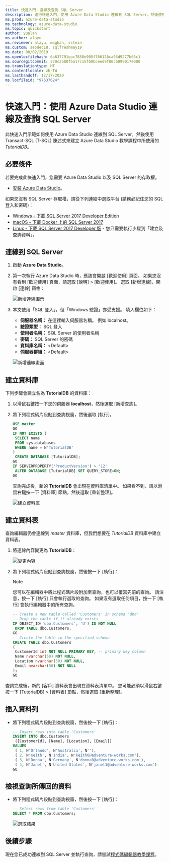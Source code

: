 ```yaml
---
title: 快速入門：連線及查詢 SQL Server
description: 進行快速入門，使用 Azure Data Studio 連線到 SQL Server，然後使用 Transact-SQL (T-SQL) 陳述式建立資料庫。
ms.prod: azure-data-studio
ms.technology: azure-data-studio
ms.topic: quickstart
author: yualan
ms.author: alayu
ms.reviewer: alayu, maghan, sstein
ms.custom: seodec18, sqlfreshmay19
ms.date: 08/02/2019
ms.openlocfilehash: 6a637791eac7858e905f766126ca93d9277b65c1
ms.sourcegitcommit: 370cab80fba17c15fb0bceed9f80cb099017e000
ms.translationtype: HT
ms.contentlocale: zh-TW
ms.lasthandoff: 12/17/2020
ms.locfileid: "97637624"
---
```

# <a name="quickstart-use-azure-data-studio-to-connect-and-query-sql-server"></a>快速入門：使用 Azure Data Studio 連線及查詢 SQL Server

此快速入門示範如何使用 Azure Data Studio 連線到 SQL Server，然後使用 Transact-SQL (T-SQL) 陳述式來建立 Azure Data Studio 教學課程中所使用的 *TutorialDB*。

## <a name="prerequisites"></a>必要條件

若要完成此快速入門，您需要 Azure Data Studio 以及 SQL Server 的存取權。

- [安裝 Azure Data Studio](./download-azure-data-studio.md)。

如果您沒有 SQL Server 存取權，請從下列連結中選取平台 (請務必記住您的 SQL 登入和密碼)：

- [Windows - 下載 SQL Server 2017 Developer Edition](https://www.microsoft.com/sql-server/sql-server-downloads)
- [macOS - 下載 Docker 上的 SQL Server 2017](../linux/quickstart-install-connect-docker.md)
- [Linux - 下載 SQL Server 2017 Developer 版](../linux/sql-server-linux-overview.md#install) - 您只需要執行步驟到「建立及查詢資料」。

## <a name="connect-to-a-sql-server"></a>連線到 SQL Server

1. 啟動 **Azure Data Studio**。

2. 第一次執行 Azure Data Studio 時，應該會開啟 [歡迎使用] 頁面。 如果您沒有看到 [歡迎使用] 頁面，請選取 [說明] > [歡迎使用]。 選取 [新增連線]，開啟 [連線] 窗格：

   ![新增連線圖示](media/quickstart-sql-server/new-connection-icon.png)

3. 本文使用「SQL 登入」，但「Windows 驗證」亦受支援。 填入欄位如下：

   - **伺服器名稱：** 在這裡輸入伺服器名稱。 例如 localhost。
   - **驗證類型：** SQL 登入
   - **使用者名稱：** SQL Server 的使用者名稱
   - **密碼：** SQL Server 的密碼
   - **資料庫名稱：** \<Default\>
   - **伺服器群組：** \<Default\>

   ![新增連線畫面](media/quickstart-sql-server/new-connection-screen.png)

## <a name="create-a-database"></a>建立資料庫

下列步驟會建立名為 **TutorialDB** 的資料庫：

1. 以滑鼠右鍵按一下您的伺服器 **localhost**，然後選取 [新增查詢]。

2. 將下列程式碼片段貼到查詢視窗，然後選取 [執行]。

    ```sql
    USE master
    GO
    IF NOT EXISTS (
     SELECT name
     FROM sys.databases
     WHERE name = N'TutorialDB'
    )
     CREATE DATABASE [TutorialDB];
    GO
    IF SERVERPROPERTY('ProductVersion') > '12'
     ALTER DATABASE [TutorialDB] SET QUERY_STORE=ON;
    GO
    ```

   查詢完成後，新的 **TutorialDB** 會出現在資料庫清單中。 如果看不到，請以滑鼠右鍵按一下 [資料庫] 節點，然後選取 [重新整理]。

   ![建立資料庫](media/quickstart-sql-server/create-database.png)

## <a name="create-a-table"></a>建立資料表

查詢編輯器仍會連線到 *master* 資料庫，但我們想要在 *TutorialDB* 資料庫中建立資料表。

1. 將連線內容變更為 **TutorialDB**：

   ![變更內容](media/quickstart-sql-server/change-context.png)

2. 將下列程式碼片段貼到查詢視窗，然後按一下 [執行]：

   > [!NOTE]
   > 您可以在編輯器中將此程式碼片段附加至查詢，也可以覆寫先前的查詢。 請注意，按一下 [執行] 只會執行選取的查詢。 如果沒有選取任何項目，按一下 [執行] 會執行編輯器中的所有查詢。

    ```sql
    -- Create a new table called 'Customers' in schema 'dbo'
    -- Drop the table if it already exists
    IF OBJECT_ID('dbo.Customers', 'U') IS NOT NULL
     DROP TABLE dbo.Customers;
    GO
    -- Create the table in the specified schema
    CREATE TABLE dbo.Customers
    (
     CustomerId int NOT NULL PRIMARY KEY, -- primary key column
     Name nvarchar(50) NOT NULL,
     Location nvarchar(50) NOT NULL,
     Email nvarchar(50) NOT NULL
    );
    GO
    ```

查詢完成後，新的 [客戶] 資料表會出現在資料表清單中。 您可能必須以滑鼠右鍵按一下 [TutorialDB] > [資料表] 節點，然後選取 [重新整理]。

## <a name="insert-rows"></a>插入資料列

- 將下列程式碼片段貼到查詢視窗，然後按一下 [執行]：

    ```sql
    -- Insert rows into table 'Customers'
    INSERT INTO dbo.Customers
     ([CustomerId], [Name], [Location], [Email])
    VALUES
     ( 1, N'Orlando', N'Australia', N''),
     ( 2, N'Keith', N'India', N'keith0@adventure-works.com'),
     ( 3, N'Donna', N'Germany', N'donna0@adventure-works.com'),
     ( 4, N'Janet', N'United States', N'janet1@adventure-works.com')
    GO
    ```

## <a name="view-the-data-returned-by-a-query"></a>檢視查詢所傳回的資料

 - 將下列程式碼片段貼到查詢視窗，然後按一下 [執行]：

   ```sql
   -- Select rows from table 'Customers'
   SELECT * FROM dbo.Customers;
   ```

   ![選取結果](media/quickstart-sql-server/select-results.png)

## <a name="next-steps"></a>後續步驟

現在您已成功連線到 SQL Server 並執行查詢，請嘗試[程式碼編輯器教學課程](tutorial-sql-editor.md)。